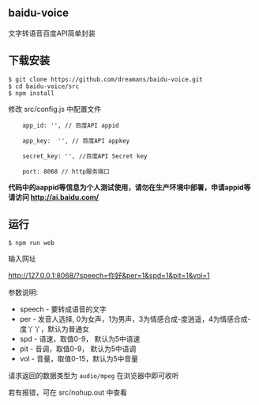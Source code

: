 ## baidu-voice
文字转语音百度API简单封装

## 下载安装

```
$ git clone https://github.com/dreamans/baidu-voice.git
$ cd baidu-voice/src
$ npm install
```

修改 src/config.js 中配置文件

```
    app_id: '', // 百度API appid 

    app_key:  '', // 百度API appkey 

    secret_key: '', //百度API Secret key

    port: 8068 // http服务端口
```
**代码中的aappid等信息为个人测试使用，请勿在生产环境中部署，申请appid等请访问 http://ai.baidu.com/**

## 运行

```
$ npm run web
```

输入网址

http://127.0.0.1:8068/?speech=你好&per=1&spd=1&pit=1&vol=1

参数说明:
* speech - 要转成语音的文字
* per - 发音人选择, 0为女声，1为男声，3为情感合成-度逍遥，4为情感合成-度丫丫，默认为普通女
* spd - 语速，取值0-9， 默认为5中语速
* pit - 音调，取值0-9， 默认为5中语调
* vol - 音量，取值0-15，默认为5中音量

请求返回的数据类型为 `audio/mpeg` 在浏览器中即可收听

若有报错，可在 src/nohup.out 中查看

